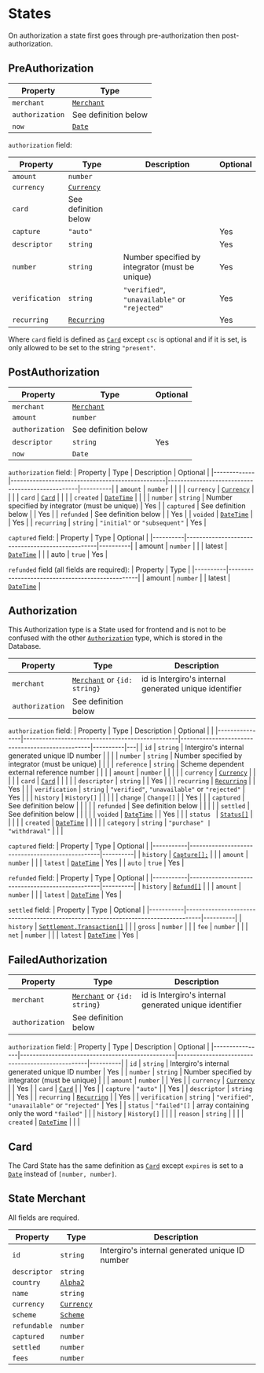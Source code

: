 # States 

On authorization a state first goes through pre-authorization then post-authorization.

## PreAuthorization 

| Property        | Type                                    |
|-----------------|-----------------------------------------|
| `merchant`      | [`Merchant`](./states.html#merchant)    |
| `authorization` | See definition below                    |
| `now`           | [`Date`](../common/reference.html#date) |


`authorization` field:

| Property       | Type                                            | Description                                     | Optional |
|----------------|-------------------------------------------------|-------------------------------------------------|----------|
| `amount`       | `number`                                        |                                                 |          |
| `currency`     | [`Currency`](../common/reference.html#currency) |                                                 |          |
| `card`         | See definition below                            |                                                 |          |
| `capture`      | `"auto"`                                        |                                                 | Yes      |
| `descriptor`   | `string`                                        |                                                 | Yes      |
| `number`       | `string`                                        | Number specified by integrator (must be unique) | Yes      |
| `verification` | `string`                                        | `"verified"`, `"unavailable"` or `"rejected"`   | Yes      |
| `recurring`    | [`Recurring`](./reference.html#recurring)       |                                                 | Yes      |

Where `card` field is defined as [`Card`](../acquiring/reference.html#card) except `csc` is optional and if it is set, is only allowed to be set to the string `"present"`.

## PostAuthorization

| Property        | Type                                 | Optional |
|-----------------|--------------------------------------|----------|
| `merchant`      | [`Merchant`](./states.html#merchant) |          |
| `amount`        | `number`                             |          |
| `authorization` | See definition below                 |          |
| `descriptor`    | `string`                             | Yes      |
| `now`           | `Date`                               |          |

`authorization` field:
| Property    | Type                                            | Description                                     | Optional |
|-------------|-------------------------------------------------|-------------------------------------------------|----------|
| `amount`    | `number`                                        |                                                 |          |
| `currency`  | [`Currency`](../common/reference.html#currency) |                                                 |          |
| `card`      | [`Card`](../acquiring/reference.html#card)      |                                                 |          |
| `created`   | [`DateTime`](../common/reference.html#datetime) |                                                 |          |
| `number`    | `string`                                        | Number specified by integrator (must be unique) | Yes      |
| `captured`  | See definition below                            |                                                 | Yes      |
| `refunded`  | See definition below                            |                                                 | Yes      |
| `voided`    | [`DateTime`](../common/reference.html#datetime) |                                                 | Yes      |
| `recurring` | `string`                                        | `"initial"` or `"subsequent"`                   | Yes      |

`captured` field:
| Property | Type                                            | Optional |
|----------|-------------------------------------------------|----------|
| amount   | `number`                                        |          |
| latest   | [`DateTime`](../common/reference.html#datetime) |          |
| auto     | `true`                                          | Yes      |

`refunded` field (all fields are required):
| Property | Type                                            |
|----------|-------------------------------------------------|
| amount   | `number`                                        |
| latest   | [`DateTime`](../common/reference.html#datetime) |

## Authorization
This Authorization type is a State used for frontend and is not to be confused with the other [`Authorization`](./reference.html#authorization) type, which is stored in the Database.

| Property        | Type                                                   | Description                                            |
|-----------------|--------------------------------------------------------|--------------------------------------------------------|
| `merchant`      | [`Merchant`](./states.html#merchant) or `{id: string}` | id is Intergiro's internal generated unique identifier |
| `authorization` | See definition below                                   |                                                        |

`authorization` field:
| Property       | Type                                            | Description                                     | Optional |   |
|----------------|-------------------------------------------------|-------------------------------------------------|----------|---|
| `id`           | `string`                                        | Intergiro's internal generated unique ID number |          |   |
| `number`       | `string`                                        | Number specified by integrator (must be unique) |          |   |
| `reference`    | `string`                                        | Scheme dependent external reference number      |          |   |
| `amount`       | `number`                                        |                                                 |          |   |
| `currency`     | [`Currency`](../common/reference.html#currency) |                                                 |          |   |
| `card`         | [`Card`](../acquiring/reference.html#card)      |                                                 |          |   |
| `descriptor`   | `string`                                        |                                                 | Yes      |   |
| `recurring`    | [`Recurring`](./reference.html#recurring)       |                                                 | Yes      |   |
| `verification` | `string`                                        | `"verified"`, `"unavailable"` or `"rejected"`   | Yes      |   |
| `history`      | `History[]`                                     |                                                 |          |   |
| `change`       | `Change[]`                                      |                                                 | Yes      |   |
| `captured`     | See definition below                            |                                                 |          |   |
| `refunded`     | See definition below                            |                                                 |          |   |
| `settled`      | See definition below                            |                                                 |          |   |
| `voided`       | [`DateTime`](../common/reference.html#datetime) |                                                 | Yes      |   |
| `status `      | [`Status[]`](./reference.html#status)           |                                                 |          |   |
| `created`      | [`DateTime`](../common/reference.html#datetime) |                                                 |          |   |
| `category`     | `string`                                        | `"purchase" | "withdrawal"`                     |          |   |


`captured` field:
| Property  | Type                                            | Optional |
|-----------|-------------------------------------------------|----------|
| `history` | [`Capture[];`](./reference.html#capture)        |          |
| `amount`  | `number`                                        |          |
| `latest`  | [`DateTime`](../common/reference.html#datetime) | Yes      |
| `auto`    | `true`                                          | Yes      |

`refunded` field:
| Property  | Type                                            | Optional |
|-----------|-------------------------------------------------|----------|
| `history` | [`Refund[]`](./reference.html#refund)           |          |
| `amount`  | `number`                                        |          |
| `latest`  | [`DateTime`](../common/reference.html#datetime) | Yes      |


`settled` field:
| Property  | Type                                                                              | Optional |
|-----------|-----------------------------------------------------------------------------------|----------|
| `history` | [`Settlement.Transaction[]`](../settlement/reference.html#settlement-transaction) |          |
| `gross`   | `number`                                                                          |          |
| `fee`     | `number`                                                                          |          |
| `net`     | `number`                                                                          |          |
| `latest`  | [`DateTime`](../common/reference.html#datetime)                                   | Yes      |

## FailedAuthorization

| Property        | Type                                                         | Description                                            |
|-----------------|--------------------------------------------------------------|--------------------------------------------------------|
| `merchant`      | [`Merchant`](./states.html#state-merchant) or `{id: string}` | id is Intergiro's internal generated unique identifier |
| `authorization` | See definition below                                         |                                                        |

`authorization` field: 
| Property       | Type                                            | Description                                     | Optional |
|----------------|-------------------------------------------------|-------------------------------------------------|----------|
| `id`           | `string`                                        | Intergiro's internal generated unique ID number | Yes      |
| `number`       | `string`                                        | Number specified by integrator (must be unique) |          |
| `amount`       | `number`                                        |                                                 | Yes      |
| `currency`     | [`Currency`](../common/reference.html#currency) |                                                 | Yes      |
| `card`         | [`Card`](../acquiring/reference.html#card)      |                                                 | Yes      |
| `capture`      | `"auto"`                                        |                                                 | Yes      |
| `descriptor`   | `string`                                        |                                                 | Yes      |
| `recurring`    | [`Recurring`](./reference.html#recurring)       |                                                 | Yes      |
| `verification` | `string`                                        | `"verified"`, `"unavailable"` or `"rejected"`   | Yes      |
| `status`       | `"failed"[]`                                    | array containing only the word `"failed"`       |          |
| `history`      | `History[]`                                     |                                                 |          |
| `reason`       | `string`                                        |                                                 |          |
| `created`      | [`DateTime`](../common/reference.html#datetime) |                                                 |          |

## Card
The Card State has the same definition as [`Card`](./reference.html#card) except `expires` is set to a [`Date`](../common/reference.html#date) instead of `[number, number]`.

## State Merchant 
All fields are required.

| Property     | Type                                            | Description                                     |
|--------------|-------------------------------------------------|-------------------------------------------------|
| `id`         | `string`                                        | Intergiro's internal generated unique ID number |
| `descriptor` | `string`                                        |                                                 |
| `country`    | [`Alpha2`](../common/reference.html#alpha2)     |                                                 |
| `name`       | `string`                                        |                                                 |
| `currency`   | [`Currency`](../common/reference.html#currency) |                                                 |
| `scheme`     | [`Scheme`](../common/reference.html#scheme)     |                                                 |
| `refundable` | `number`                                        |                                                 |
| `captured`   | `number`                                        |                                                 |
| `settled`    | `number`                                        |                                                 |
| `fees`       | `number`                                        |                                                 |